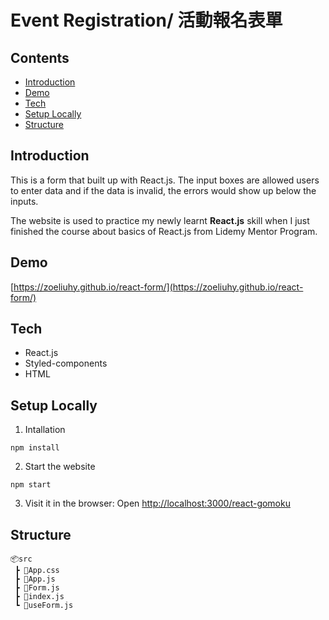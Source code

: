 # Event Registration/ 活動報名表單

## Contents
- [Introduction](https://github.com/zoeliuhy/react-form/edit/main/README.md#introduction)
- [Demo](https://github.com/zoeliuhy/react-form/edit/main/README.md#demo)
- [Tech](https://github.com/zoeliuhy/react-form/edit/main/README.md#tech)
- [Setup Locally](https://github.com/zoeliuhy/react-form/edit/main/README.md#setup-locally)
- [Structure](https://github.com/zoeliuhy/react-form/edit/main/README.md#structure)

## Introduction
This is a form that built up with React.js. The input boxes are allowed users to enter data and if the data is invalid, the errors would show up below the inputs.

The website is used to practice my newly learnt **React.js** skill when I just finished the course about basics of React.js from Lidemy Mentor Program.

## Demo

[https://zoeliuhy.github.io/react-form/](https://zoeliuhy.github.io/react-form/)

## Tech
- React.js
- Styled-components
- HTML

## Setup Locally
1. Intallation
```
npm install
```
2. Start the website
```
npm start
```
3. Visit it in the browser: Open [http://localhost:3000/react-gomoku](http://localhost:3000/react-gomoku)

## Structure
```
📦src
 ┣ 📜App.css
 ┣ 📜App.js
 ┣ 📜Form.js
 ┣ 📜index.js
 ┗ 📜useForm.js
 ```
